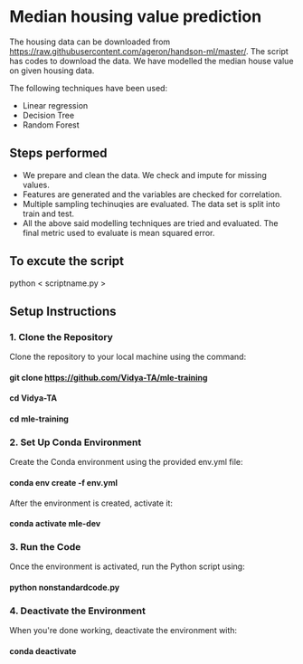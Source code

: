 # Median housing value prediction

The housing data can be downloaded from https://raw.githubusercontent.com/ageron/handson-ml/master/. The script has codes to download the data. We have modelled the median house value on given housing data. 

The following techniques have been used: 

 - Linear regression
 - Decision Tree
 - Random Forest

## Steps performed
 - We prepare and clean the data. We check and impute for missing values.
 - Features are generated and the variables are checked for correlation.
 - Multiple sampling techinuqies are evaluated. The data set is split into train and test.
 - All the above said modelling techniques are tried and evaluated. The final metric used to evaluate is mean squared error.

## To excute the script
python < scriptname.py >

## Setup Instructions

### 1. Clone the Repository
Clone the repository to your local machine using the command:

#### git clone https://github.com/Vidya-TA/mle-training

#### cd Vidya-TA

#### cd mle-training

### 2. Set Up Conda Environment
Create the Conda environment using the provided env.yml file:

#### conda env create -f env.yml
After the environment is created, activate it:

#### conda activate mle-dev

### 3. Run the Code
Once the environment is activated, run the Python script using:

#### python nonstandardcode.py

### 4. Deactivate the Environment
When you're done working, deactivate the environment with:

#### conda deactivate
